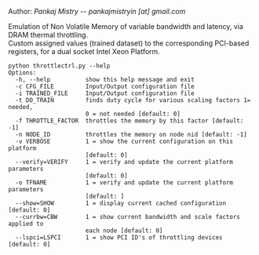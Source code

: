 Author: *Pankaj Mistry -- pankajmistryin [at] gmail.com*

Emulation of Non Volatile Memory of variable bandwidth and latency, via DRAM thermal throttling. <br/>
Custom assigned values (trained dataset) to the corresponding PCI-based registers, for a dual socket Intel Xeon Platform.
```
python throttlectrl.py --help
Options:
  -h, --help          show this help message and exit
  -c CFG_FILE         Input/Output configuration file
  -i TRAINED_FILE     Input/Output configuration file
  -t DO_TRAIN         finds duty cycle for various scaling factors 1= needed,
                      0 = not needed [default: 0]
  -f THROTTLE_FACTOR  throttles the memory by this factor [default: -1]
  -n NODE_ID          throttles the memory on node nid [default: -1]
  -v VERBOSE          1 = show the current configuration on this platform
                      [default: 0]
  --verify=VERIFY     1 = verify and update the current platform parameters
                      [default: 0]
  -o TFNAME           1 = verify and update the current platform parameters
                      [default: ]
  --show=SHOW         1 = display current cached configuration [default: 0]
  --currbw=CBW        1 = show current bandwidth and scale factors applied to
                      each node [default: 0]
  --lspci=LSPCI       1 = show PCI ID's of throttling devices [default: 0]
```

